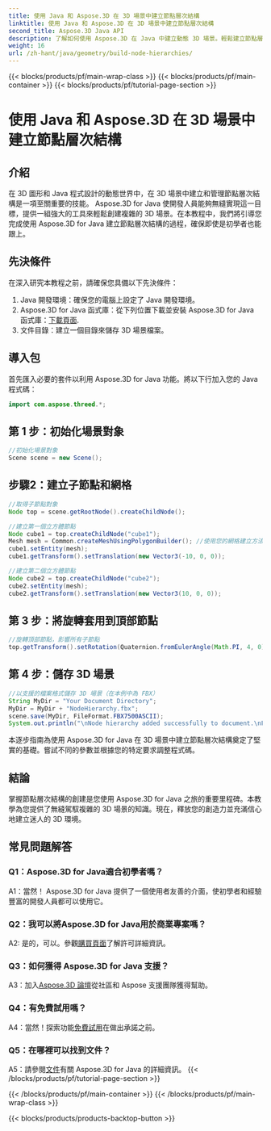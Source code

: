 ```yaml
---
title: 使用 Java 和 Aspose.3D 在 3D 場景中建立節點層次結構
linktitle: 使用 Java 和 Aspose.3D 在 3D 場景中建立節點層次結構
second_title: Aspose.3D Java API
description: 了解如何使用 Aspose.3D 在 Java 中建立動態 3D 場景。輕鬆建立節點層次結構並提升您的 3D 圖形遊戲。
weight: 16
url: /zh-hant/java/geometry/build-node-hierarchies/
---
```


{{< blocks/products/pf/main-wrap-class >}}
{{< blocks/products/pf/main-container >}}
{{< blocks/products/pf/tutorial-page-section >}}

# 使用 Java 和 Aspose.3D 在 3D 場景中建立節點層次結構

## 介紹

在 3D 圖形和 Java 程式設計的動態世界中，在 3D 場景中建立和管理節點層次結構是一項至關重要的技能。 Aspose.3D for Java 使開發人員能夠無縫實現這一目標，提供一組強大的工具來輕鬆創建複雜的 3D 場景。在本教程中，我們將引導您完成使用 Aspose.3D for Java 建立節點層次結構的過程，確保即使是初學者也能跟上。

## 先決條件

在深入研究本教程之前，請確保您具備以下先決條件：

1. Java 開發環境：確保您的電腦上設定了 Java 開發環境。
2.  Aspose.3D for Java 函式庫：從下列位置下載並安裝 Aspose.3D for Java 函式庫：[下載頁面](https://releases.aspose.com/3d/java/).
3. 文件目錄：建立一個目錄來儲存 3D 場景檔案。

## 導入包

首先匯入必要的套件以利用 Aspose.3D for Java 功能。將以下行加入您的 Java 程式碼：

```java
import com.aspose.threed.*;

```

## 第 1 步：初始化場景對象

```java
//初始化場景對象
Scene scene = new Scene();
```

## 步驟2：建立子節點和網格

```java
//取得子節點對象
Node top = scene.getRootNode().createChildNode();

//建立第一個立方體節點
Node cube1 = top.createChildNode("cube1");
Mesh mesh = Common.createMeshUsingPolygonBuilder(); //使用您的網格建立方法
cube1.setEntity(mesh);
cube1.getTransform().setTranslation(new Vector3(-10, 0, 0));

//建立第二個立方體節點
Node cube2 = top.createChildNode("cube2");
cube2.setEntity(mesh);
cube2.getTransform().setTranslation(new Vector3(10, 0, 0));
```

## 第 3 步：將旋轉套用到頂部節點

```java
//旋轉頂部節點，影響所有子節點
top.getTransform().setRotation(Quaternion.fromEulerAngle(Math.PI, 4, 0));
```

## 第 4 步：儲存 3D 場景

```java
//以支援的檔案格式儲存 3D 場景（在本例中為 FBX）
String MyDir = "Your Document Directory";
MyDir = MyDir + "NodeHierarchy.fbx";
scene.save(MyDir, FileFormat.FBX7500ASCII);
System.out.println("\nNode hierarchy added successfully to document.\nFile saved at " + MyDir);
```

本逐步指南為使用 Aspose.3D for Java 在 3D 場景中建立節點層次結構奠定了堅實的基礎。嘗試不同的參數並根據您的特定要求調整程式碼。

## 結論

掌握節點層次結構的創建是您使用 Aspose.3D for Java 之旅的重要里程碑。本教學為您提供了無縫駕馭複雜的 3D 場景的知識。現在，釋放您的創造力並充滿信心地建立迷人的 3D 環境。

## 常見問題解答

### Q1：Aspose.3D for Java適合初學者嗎？

A1：當然！ Aspose.3D for Java 提供了一個使用者友善的介面，使初學者和經驗豐富的開發人員都可以使用它。

### Q2：我可以將Aspose.3D for Java用於商業專案嗎？

 A2: 是的，可以。參觀[購買頁面](https://purchase.aspose.com/buy)了解許可詳細資訊。

### Q3：如何獲得 Aspose.3D for Java 支援？

 A3：加入[Aspose.3D 論壇](https://forum.aspose.com/c/3d/18)從社區和 Aspose 支援團隊獲得幫助。

### Q4：有免費試用嗎？

 A4：當然！探索功能[免費試用](https://releases.aspose.com/)在做出承諾之前。

### Q5：在哪裡可以找到文件？

 A5：請參閱[文件](https://reference.aspose.com/3d/java/)有關 Aspose.3D for Java 的詳細資訊。
{{< /blocks/products/pf/tutorial-page-section >}}

{{< /blocks/products/pf/main-container >}}
{{< /blocks/products/pf/main-wrap-class >}}

{{< blocks/products/products-backtop-button >}}

